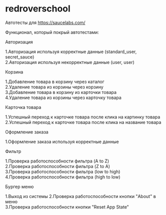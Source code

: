 # redroverschool
Автотесты для https://saucelabs.com/

Функционал, который покрый автотестами:

Авторизация

1.Авторизация используя корректные данные (standard_user, secret_sauce)  
2.Авторизация используя некорректные данные (user, user)                 

Корзина

1.Добавление товара в корзину через каталог                              
2.Удаление товара из корзины через корзину                               
3.Добавление товара в корзину из карточки товара                         
4.Удаление товара из корзины через карточку товара                       

Карточка товара

1.Успешный переход к карточке товара после клика на картинку товара      
2.Успешный переход к карточке товара после клика на название товара      

Оформление заказа

1.Оформление заказа используя корректные данные                          

Фильтр

1.Проверка работоспособности фильтра (A to Z)                            
2.Проверка работоспособности фильтра (Z to A)                            
3.Проверка работоспособности фильтра (low to high)                       
4.Проверка работоспособности фильтра (high to low)                       

Бургер меню

1.Выход из системы
2.Проверка работоспособности кнопки "About" в меню                       
3.Проверка работоспособности кнопки "Reset App State"                    
